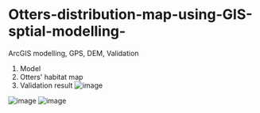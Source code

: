 # Otters-distribution-map-using-GIS-sptial-modelling-
ArcGIS modelling, GPS, DEM, Validation 
1. Model
2. Otters' habitat map 
3. Validation result 
![image](https://user-images.githubusercontent.com/57129361/124897707-c2f30a00-e008-11eb-94ae-3607dfdc6162.png)

![image](https://user-images.githubusercontent.com/57129361/124897681-bc649280-e008-11eb-9b8a-40f36f444086.png)
![image](https://user-images.githubusercontent.com/57129361/124897690-bec6ec80-e008-11eb-94d1-7b448c8e06fe.png)
